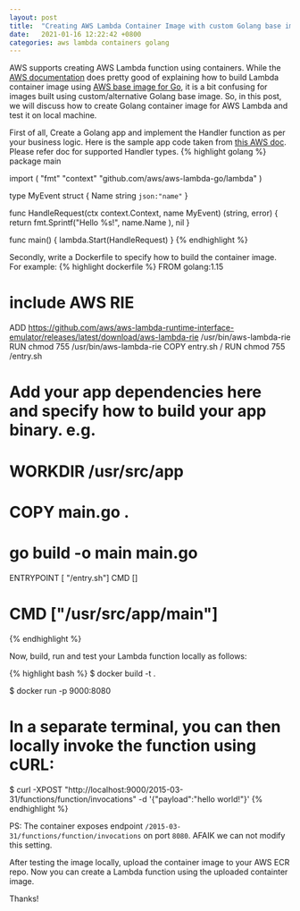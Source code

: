 ```yaml
---
layout: post
title:  "Creating AWS Lambda Container Image with custom Golang base image"
date:   2021-01-16 12:22:42 +0800
categories: aws lambda containers golang
---
```


AWS supports creating AWS Lambda function using containers. While the [AWS documentation][aws-doc] does pretty good of explaining how to build Lambda container image using [AWS base image for Go][aws-go-image-doc], it is a bit confusing for images built using custom/alternative Golang base image. So, in this post, we will discuss how to create Golang container image for AWS Lambda and test it on local machine.


First of all, Create a Golang app and implement the Handler function as per your business logic. Here is the sample app code taken from [ this AWS doc][aws-lambda-golang-function]. Please refer doc for supported Handler types.
{% highlight golang %}
package main

import (
    "fmt"
    "context"
    "github.com/aws/aws-lambda-go/lambda"
)

type MyEvent struct {
    Name string `json:"name"`
}

func HandleRequest(ctx context.Context, name MyEvent) (string, error) {
    return fmt.Sprintf("Hello %s!", name.Name ), nil
}

func main() {
    lambda.Start(HandleRequest)
}
{% endhighlight %}

Secondly, write a Dockerfile to specify how to build the container image. For example:
{% highlight dockerfile %}
FROM golang:1.15

# include AWS RIE
ADD https://github.com/aws/aws-lambda-runtime-interface-emulator/releases/latest/download/aws-lambda-rie /usr/bin/aws-lambda-rie
RUN chmod 755 /usr/bin/aws-lambda-rie
COPY entry.sh /
RUN chmod 755 /entry.sh

# Add your app dependencies here and specify how to build your app binary. e.g.
# WORKDIR /usr/src/app
# COPY main.go .
# go build -o main main.go

ENTRYPOINT [ "/entry.sh"]
CMD [<your-binary-image>]
# CMD ["/usr/src/app/main"]
{% endhighlight %}


Now, build, run and test your Lambda function locally as follows:

{% highlight bash %}
$ docker build -t <image-name> .

$ docker run -p 9000:8080 <image-name>

# In a separate terminal, you can then locally invoke the function using cURL:
$ curl -XPOST "http://localhost:9000/2015-03-31/functions/function/invocations" -d '{"payload":"hello world!"}'
{% endhighlight %}

PS: The container exposes endpoint `/2015-03-31/functions/function/invocations` on port `8080`. AFAIK we can not modify this setting.

After testing the image locally, upload the container image to your AWS ECR repo. Now you can create a Lambda function using the uploaded containter image.

Thanks!

[aws-doc]: https://docs.aws.amazon.com/lambda/latest/dg/go-image.html 
[aws-go-image-doc]: https://docs.aws.amazon.com/lambda/latest/dg/go-image.html#go-image-base
[aws-lambda-golang-function]: https://docs.aws.amazon.com/lambda/latest/dg/golang-handler.html 